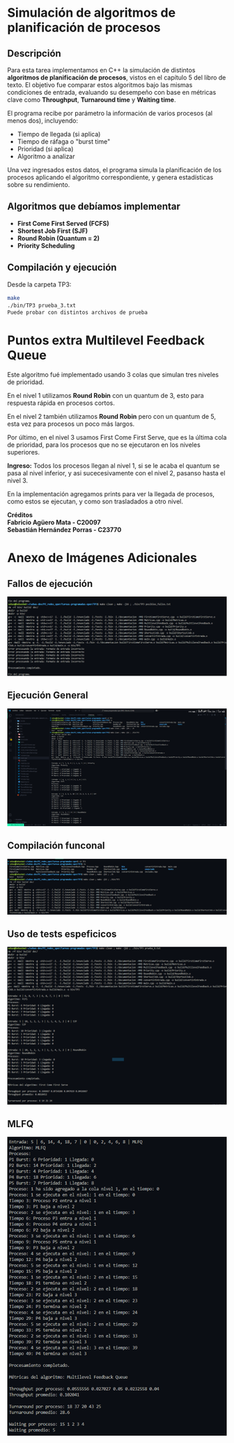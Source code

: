 # Simulación de algoritmos de planificación de procesos

## Descripción

Para esta tarea implementamos en C++ la simulación de distintos **algoritmos de planificación de procesos**, vistos en el capítulo 5 del libro de texto. El objetivo fue comparar estos algoritmos bajo las mismas condiciones de entrada, evaluando su desempeño con base en métricas clave como **Throughput**, **Turnaround time** y **Waiting time**.  

El programa recibe por parámetro la información de varios procesos (al menos dos), incluyendo:

- Tiempo de llegada (si aplica)
- Tiempo de ráfaga o "burst time"
- Prioridad (si aplica)
- Algoritmo a analizar

Una vez ingresados estos datos, el programa simula la planificación de los procesos aplicando el algoritmo correspondiente, y genera estadísticas sobre su rendimiento.

## Algoritmos que debíamos implementar

- **First Come First Served (FCFS)**
- **Shortest Job First (SJF)**
- **Round Robin (Quantum = 2)**
- **Priority Scheduling**

## Compilación y ejecución

Desde la carpeta TP3:

```sh
make
./bin/TP3 prueba_3.txt
Puede probar con distintos archivos de prueba
```

# Puntos extra Multilevel Feedback Queue  

Este algoritmo fué implementado usando 3 colas que simulan tres niveles de prioridad.  

En el nivel 1 utilizamos **Round Robin** con un quantum de 3, esto para respuesta rápida en procesos cortos.  

En el nivel 2 también utilizamos **Round Robin** pero con un quantum de 5, esta vez para procesos un poco más largos. 

Por último, en el nivel 3 usamos First Come First Serve, que es la última cola de prioridad, para los procesos que no se ejecutaron en los niveles superiores.  

**Ingreso:** Todos los procesos llegan al nivel 1, si se le acaba el quantum se pasa al nivel inferior, y asi sucecesivamente con el nivel 2, pasanso hasta el nivel 3.  

En la implementación agregamos prints para ver la llegada de procesos, como estos se ejecutan, y como son trasladados a otro nivel.  

**Créditos**  
**Fabricio Agüero Mata - C20097**  
**Sebastián Hernández Porras - C23770**  

# Anexo de Imágenes Adicionales

## Fallos de ejecución
![Fallos durante ejecución](./imagenes/caso_con_fallos.png)
## Ejecución General
![Ejecución General](./imagenes/caso_generico.png)
## Compilación funconal
![Compilación Correcta](./imagenes/correcta_compilacion.png)
## Uso de tests espeficicos
![Prueba específica de MLFQ](./imagenes/test_en_especifico.png)
## MLFQ
![Planificador MLFQ](./imagenes/MLFQ.png)



